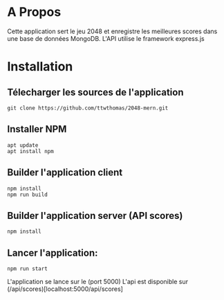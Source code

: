 # A Propos
Cette application sert le jeu 2048 et enregistre les meilleures scores dans une base de données MongoDB.
L'API utilise le framework express.js

# Installation
## Télecharger les sources de l'application
```
git clone https://github.com/ttwthomas/2048-mern.git
```

## Installer NPM
```
apt update 
apt install npm
```

## Builder l'application client 
```cd client
npm install
npm run build
```

## Builder l'application server (API scores) 
```cd server
npm install
```

## Lancer l'application:
```
npm run start
```

L'application se lance sur le (port 5000)[](localhost:5000/index.html)
L'api est disponible sur (/api/scores)[localhost:5000/api/scores]
